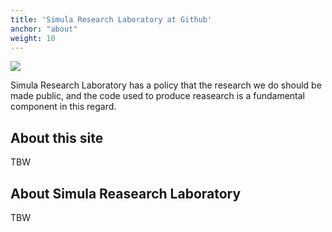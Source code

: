 ```yaml
---
title: 'Simula Research Laboratory at Github'
anchor: "about"
weight: 10
---
```


![](simula_main_rgb.png)

Simula Research Laboratory has a policy that the research we do should
be made public, and the code used to produce reasearch is a
fundamental component in this regard.

## About this site

TBW

## About Simula Reasearch Laboratory

TBW


